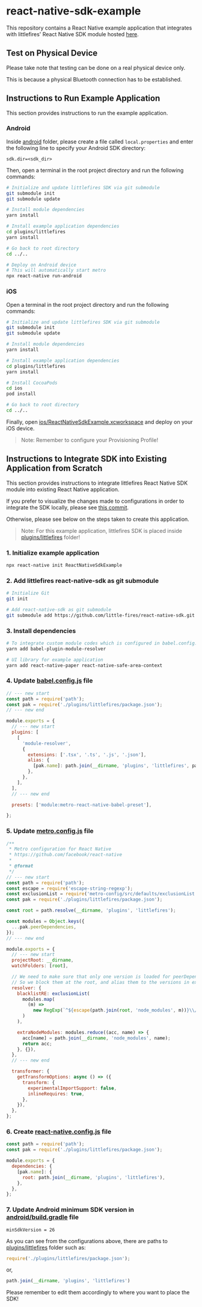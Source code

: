 # react-native-sdk-example

This repository contains a React Native example application that integrates with littlefires' React Native SDK module hosted [here](https://github.com/little-fires/react-native-sdk).

## Test on Physical Device

Please take note that testing can be done on a real physical device only.

This is because a physical Bluetooth connection has to be established.

## Instructions to Run Example Application

This section provides instructions to run the example application.

### Android

Inside [android](android) folder, please create a file called `local.properties` and enter the following line to specify your Android SDK directory:

```
sdk.dir=<sdk_dir>
```

Then, open a terminal in the root project directory and run the following commands:

```bash
# Initialize and update littlefires SDK via git submodule
git submodule init
git submodule update

# Install module dependencies
yarn install

# Install example application dependencies
cd plugins/littlefires
yarn install

# Go back to root directory
cd ../..

# Deploy on Android device
# This will automatically start metro
npx react-native run-android
```

### iOS

Open a terminal in the root project directory and run the following commands:

```bash
# Initialize and update littlefires SDK via git submodule
git submodule init
git submodule update

# Install module dependencies
yarn install

# Install example application dependencies
cd plugins/littlefires
yarn install

# Install CocoaPods
cd ios
pod install

# Go back to root directory
cd ../..
```

Finally, open [ios/ReactNativeSdkExample.xcworkspace](ios/ReactNativeSdkExample.xcworkspace) and deploy on your iOS device.

> Note: Remember to configure your Provisioning Profile!

## Instructions to Integrate SDK into Existing Application from Scratch

This section provides instructions to integrate littlefires React Native SDK module into existing React Native application.

If you prefer to visualize the changes made to configurations in order to integrate the SDK locally, please see [this commit](https://github.com/little-fires/react-native-sdk-example/commit/7ad5a7ecd68ab3a1dd6cfc0350ac96082e5aec56).

Otherwise, please see below on the steps taken to create this application.

> Note: For this example application, littlefires SDK is placed inside [plugins/littlefires](plugins/littlefires) folder!

### 1. Initialize example application
```bash
npx react-native init ReactNativeSdkExample
```

### 2. Add littlefires react-native-sdk as git submodule
```bash
# Initialize Git
git init

# Add react-native-sdk as git submodule
git submodule add https://github.com/little-fires/react-native-sdk.git plugins/littlefires/
```

### 3. Install dependencies
```bash
# To integrate custom module codes which is configured in babel.config.js
yarn add babel-plugin-module-resolver

# UI library for example application
yarn add react-native-paper react-native-safe-area-context
```

### 4. Update [babel.config.js](babel.config.js) file
```js
// --- new start
const path = require('path');
const pak = require('./plugins/littlefires/package.json');
// --- new end

module.exports = {
  // --- new start
  plugins: [
    [
      'module-resolver',
      {
        extensions: ['.tsx', '.ts', '.js', '.json'],
        alias: {
          [pak.name]: path.join(__dirname, 'plugins', 'littlefires', pak.source),
        },
      },
    ],
  ],
  // --- new end

  presets: ['module:metro-react-native-babel-preset'],

};
```
### 5. Update [metro.config.js](metro.config.js) file
```js
/**
 * Metro configuration for React Native
 * https://github.com/facebook/react-native
 *
 * @format
 */
// --- new start
const path = require('path');
const escape = require('escape-string-regexp');
const exclusionList = require('metro-config/src/defaults/exclusionList');
const pak = require('./plugins/littlefires/package.json');

const root = path.resolve(__dirname, 'plugins', 'littlefires');

const modules = Object.keys({
  ...pak.peerDependencies,
});
// --- new end

module.exports = {
  // --- new start
  projectRoot: __dirname,
  watchFolders: [root],

  // We need to make sure that only one version is loaded for peerDependencies
  // So we block them at the root, and alias them to the versions in example's node_modules
  resolver: {
    blacklistRE: exclusionList(
      modules.map(
        (m) =>
          new RegExp(`^${escape(path.join(root, 'node_modules', m))}\\/.*$`)
      )
    ),

    extraNodeModules: modules.reduce((acc, name) => {
      acc[name] = path.join(__dirname, 'node_modules', name);
      return acc;
    }, {}),
  },
  // --- new end

  transformer: {
    getTransformOptions: async () => ({
      transform: {
        experimentalImportSupport: false,
        inlineRequires: true,
      },
    }),
  },
};
```

### 6. Create [react-native.config.js](react-native.config.js) file
```js
const path = require('path');
const pak = require('./plugins/littlefires/package.json');

module.exports = {
  dependencies: {
    [pak.name]: {
      root: path.join(__dirname, 'plugins', 'littlefires'),
    },
  },
};
```

### 7. Update Android minimum SDK version in [android/build.gradle](android/build.gradle) file
```
minSdkVersion = 26
```

As you can see from the configurations above, there are paths to [plugins/littlefires](plugins/littlefires) folder such as:
```js
require('./plugins/littlefires/package.json');
```
or,
```js
path.join(__dirname, 'plugins', 'littlefires')
```


Please remember to edit them accordingly to where you want to place the SDK!
